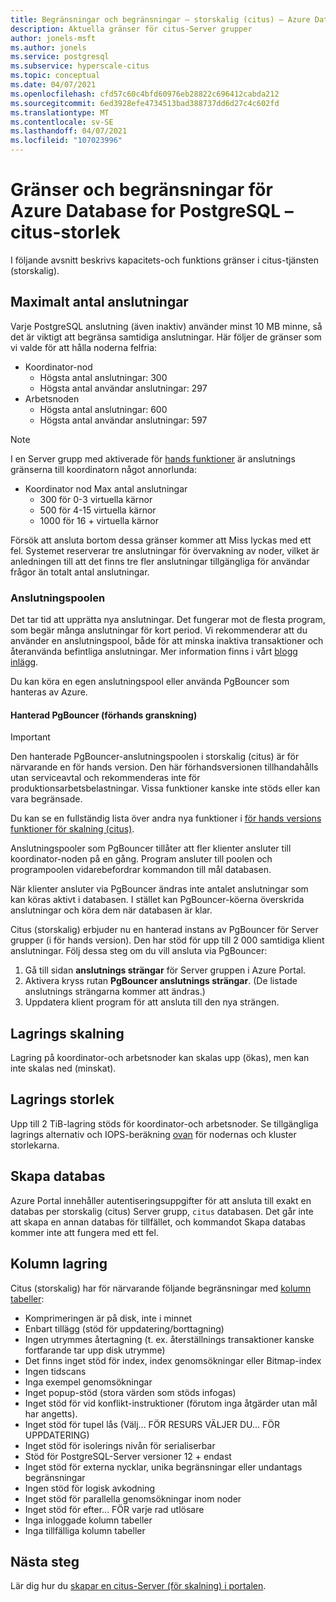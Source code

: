 ```yaml
---
title: Begränsningar och begränsningar – storskalig (citus) – Azure Database for PostgreSQL
description: Aktuella gränser för citus-Server grupper
author: jonels-msft
ms.author: jonels
ms.service: postgresql
ms.subservice: hyperscale-citus
ms.topic: conceptual
ms.date: 04/07/2021
ms.openlocfilehash: cfd57c60c4bfd60976eb28822c696412cabda212
ms.sourcegitcommit: 6ed3928efe4734513bad388737dd6d27c4c602fd
ms.translationtype: MT
ms.contentlocale: sv-SE
ms.lasthandoff: 04/07/2021
ms.locfileid: "107023996"
---
```

# <a name="azure-database-for-postgresql--hyperscale-citus-limits-and-limitations"></a>Gränser och begränsningar för Azure Database for PostgreSQL – citus-storlek

I följande avsnitt beskrivs kapacitets-och funktions gränser i citus-tjänsten (storskalig).

## <a name="maximum-connections"></a>Maximalt antal anslutningar

Varje PostgreSQL anslutning (även inaktiv) använder minst 10 MB minne, så det är viktigt att begränsa samtidiga anslutningar. Här följer de gränser som vi valde för att hålla noderna felfria:

* Koordinator-nod
   * Högsta antal anslutningar: 300
   * Högsta antal användar anslutningar: 297
* Arbetsnoden
   * Högsta antal anslutningar: 600
   * Högsta antal användar anslutningar: 597

> [!NOTE]
> I en Server grupp med aktiverade för [hands funktioner](hyperscale-preview-features.md) är anslutnings gränserna till koordinatorn något annorlunda:
>
> * Koordinator nod Max antal anslutningar
>    * 300 för 0-3 virtuella kärnor
>    * 500 för 4-15 virtuella kärnor
>    * 1000 för 16 + virtuella kärnor

Försök att ansluta bortom dessa gränser kommer att Miss lyckas med ett fel. Systemet reserverar tre anslutningar för övervakning av noder, vilket är anledningen till att det finns tre fler anslutningar tillgängliga för användar frågor än totalt antal anslutningar.

### <a name="connection-pooling"></a>Anslutningspoolen

Det tar tid att upprätta nya anslutningar. Det fungerar mot de flesta program, som begär många anslutningar för kort period. Vi rekommenderar att du använder en anslutningspool, både för att minska inaktiva transaktioner och återanvända befintliga anslutningar. Mer information finns i vårt [blogg inlägg](https://techcommunity.microsoft.com/t5/azure-database-for-postgresql/not-all-postgres-connection-pooling-is-equal/ba-p/825717).

Du kan köra en egen anslutningspool eller använda PgBouncer som hanteras av Azure.

#### <a name="managed-pgbouncer-preview"></a>Hanterad PgBouncer (förhands granskning)

> [!IMPORTANT]
> Den hanterade PgBouncer-anslutningspoolen i storskalig (citus) är för närvarande en för hands version. Den här förhandsversionen tillhandahålls utan serviceavtal och rekommenderas inte för produktionsarbetsbelastningar. Vissa funktioner kanske inte stöds eller kan vara begränsade.
>
> Du kan se en fullständig lista över andra nya funktioner i [för hands versions funktioner för skalning (citus)](hyperscale-preview-features.md).

Anslutningspooler som PgBouncer tillåter att fler klienter ansluter till koordinator-noden på en gång. Program ansluter till poolen och programpoolen vidarebefordrar kommandon till mål databasen.

När klienter ansluter via PgBouncer ändras inte antalet anslutningar som kan köras aktivt i databasen. I stället kan PgBouncer-köerna överskrida anslutningar och köra dem när databasen är klar.

Citus (storskalig) erbjuder nu en hanterad instans av PgBouncer för Server grupper (i för hands version). Den har stöd för upp till 2 000 samtidiga klient anslutningar.
Följ dessa steg om du vill ansluta via PgBouncer:

1. Gå till sidan **anslutnings strängar** för Server gruppen i Azure Portal.
2. Aktivera kryss rutan **PgBouncer anslutnings strängar**. (De listade anslutnings strängarna kommer att ändras.)
3. Uppdatera klient program för att ansluta till den nya strängen.

## <a name="storage-scaling"></a>Lagrings skalning

Lagring på koordinator-och arbetsnoder kan skalas upp (ökas), men kan inte skalas ned (minskat).

## <a name="storage-size"></a>Lagrings storlek

Upp till 2 TiB-lagring stöds för koordinator-och arbetsnoder. Se tillgängliga lagrings alternativ och IOPS-beräkning [ovan](concepts-hyperscale-configuration-options.md#compute-and-storage) för nodernas och kluster storlekarna.

## <a name="database-creation"></a>Skapa databas

Azure Portal innehåller autentiseringsuppgifter för att ansluta till exakt en databas per storskalig (citus) Server grupp, `citus` databasen. Det går inte att skapa en annan databas för tillfället, och kommandot Skapa databas kommer inte att fungera med ett fel.

## <a name="columnar-storage"></a>Kolumn lagring

Citus (storskalig) har för närvarande följande begränsningar med [kolumn tabeller](concepts-hyperscale-columnar.md):

* Komprimeringen är på disk, inte i minnet
* Enbart tillägg (stöd för uppdatering/borttagning)
* Ingen utrymmes återtagning (t. ex. återställnings transaktioner kanske fortfarande tar upp disk utrymme)
* Det finns inget stöd för index, index genomsökningar eller Bitmap-index
* Ingen tidscans
* Inga exempel genomsökningar
* Inget popup-stöd (stora värden som stöds infogas)
* Inget stöd för vid konflikt-instruktioner (förutom inga åtgärder utan mål har angetts).
* Inget stöd för tupel lås (Välj... FÖR RESURS VÄLJER DU... FÖR UPPDATERING)
* Inget stöd för isolerings nivån för serialiserbar
* Stöd för PostgreSQL-Server versioner 12 + endast
* Inget stöd för externa nycklar, unika begränsningar eller undantags begränsningar
* Ingen stöd för logisk avkodning
* Inget stöd för parallella genomsökningar inom noder
* Inget stöd för efter... FÖR varje rad utlösare
* Inga inloggade kolumn tabeller
* Inga tillfälliga kolumn tabeller

## <a name="next-steps"></a>Nästa steg

Lär dig hur du [skapar en citus-Server (för skalning) i portalen](quickstart-create-hyperscale-portal.md).
